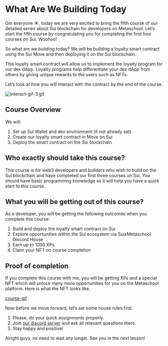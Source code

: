 # What Are We Building Today

Gm everyone ☀️, today we are very excited to bring the fifth course of our detailed series about Sui blockchain for developers on Metaschool. Let’s start the fifth course by congratulating you for completing the first four courses on Sui. Woohoo!

So what are we building today? We will be building a loyalty smart contract using the Sui Move and then deploying it on the Sui blockchain. 

This loyalty smart contract will allow us to implement the loyalty program for our dex dApp. Loyalty programs help differentiate your dex dApp from others by giving unique rewards to the users such as NFTs.

Let’s look at how you will interact with the contract by the end of the course.

![interact-gif-3.gif](https://github.com/0xmetaschool/Learning-Projects/blob/main/assests_for_all/sui-loyalty-dapp/What%20Are%20We%20Building%20Today/interact-gif-3.gif?raw=true)

## Course Overview

We will:

1. Set up Sui Wallet and dev environment (if not already set)
2. Create our loyalty smart contract in Move on Sui
3. Deploy the smart contract on the Sui blockchain

## Who exactly should take this course?

This course is for web3 developers and builders who wish to build on the Sui blockchain and have completed our first three courses on Sui. You should have basic programming knowledge as it will help you have a quick start to this course. 

## What you will be getting out of this course?

As a developer, you will be getting the following outcomes when you complete this course:

1. Build and deploy the loyalty smart contract on Sui
2. Explore opportunities within the Sui ecosystem via SuixMetaschool Discord House
3. Earn up to 1000 XPs
4. Claim your NFT on course completion

## Proof of completion

If you complete this course with me, you will be getting XPs and a special NFT which will unlock many more opportunities for you on the Metaschool platform. Here is what the NFT looks like.

[course-gif](https://github.com/0xmetaschool/Learning-Projects/blob/main/assests_for_all/assets_for_sui_c1/What%20Are%20We%20Learning%20Today%3F/image.gif?raw=true)

Now before we move forward, let’s set some house rules first.

1. Please, do your quick assignments properly. 
2. Join [our discord server](https://discord.gg/vbVMUwXWgc) and ask all relevant questions there.
3. Stay happy and positive!

Alright guys, no need to wait any longer. See you in the next lesson!